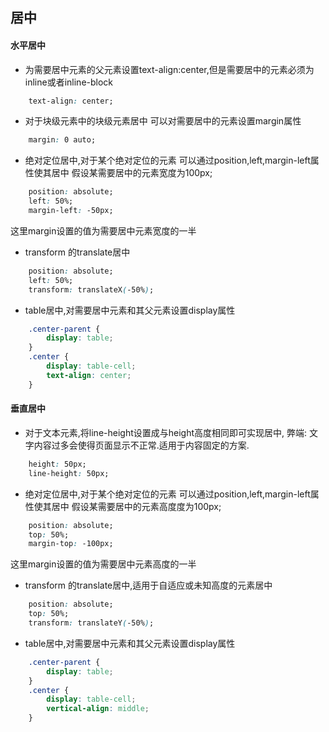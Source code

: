 ## 居中
#### 水平居中

* 为需要居中元素的父元素设置text-align:center,但是需要居中的元素必须为inline或者inline-block
```css
	text-align: center;
```
* 对于块级元素中的块级元素居中
可以对需要居中的元素设置margin属性
```css
	margin: 0 auto;
```
* 绝对定位居中,对于某个绝对定位的元素
可以通过position,left,margin-left属性使其居中
假设某需要居中的元素宽度为100px;
```css
	position: absolute;
    left: 50%;
    margin-left: -50px;
```
这里margin设置的值为需要居中元素宽度的一半
* transform 的translate居中
```css
	position: absolute;
    left: 50%;
    transform: translateX(-50%);
```
* table居中,对需要居中元素和其父元素设置display属性
```css
	.center-parent {
    	display: table;
    }
    .center {
    	display: table-cell;
        text-align: center;
    }
```

#### 垂直居中

* 对于文本元素,将line-height设置成与height高度相同即可实现居中, 弊端: 文字内容过多会使得页面显示不正常.适用于内容固定的方案.
```css
	height: 50px;
    line-height: 50px;
```
* 绝对定位居中,对于某个绝对定位的元素
可以通过position,left,margin-left属性使其居中
假设某需要居中的元素高度度为100px;
```css
	position: absolute;
    top: 50%;
    margin-top: -100px;
```
这里margin设置的值为需要居中元素高度的一半
* transform 的translate居中,适用于自适应或未知高度的元素居中
```css
	position: absolute;
    top: 50%;
    transform: translateY(-50%);
```
* table居中,对需要居中元素和其父元素设置display属性
```css
	.center-parent {
    	display: table;
    }
    .center {
    	display: table-cell;
        vertical-align: middle;
    }
```
